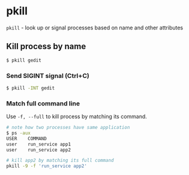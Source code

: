 # pkill

`pkill` - look up or signal processes based on name and other attributes

## Kill process by name
```bash
$ pkill gedit
```

### Send SIGINT signal (Ctrl+C)
```bash
$ pkill -INT gedit
```

### Match full command line
Use `-f, --full` to kill process by matching its command.

```bash
# note how two processes have same application
$ ps -aux
USER    COMMAND
user    run_service app1
user    run_service app2

# kill app2 by matching its full command
pkill -9 -f 'run_service app2'
```
